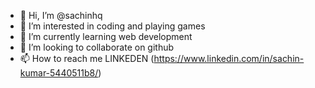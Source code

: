 - 👋 Hi, I’m @sachinhq
- 👀 I’m interested in coding and playing games
- 🌱 I’m currently learning web development
- 💞️ I’m looking to collaborate on github
- 📫 How to reach me LINKEDEN (https://www.linkedin.com/in/sachin-kumar-5440511b8/)


<!---
sachinhq/sachinhq is a ✨ special ✨ repository because its `README.md` (this file) appears on your GitHub profile.
You can click the Preview link to take a look at your changes.
--->

